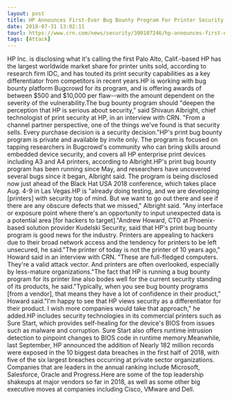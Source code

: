 ```yaml
---
layout: post
title: HP Announces First-Ever Bug Bounty Program For Printer Security
date: 2018-07-31 13:02:11
tourl: https://www.crn.com/news/security/300107246/hp-announces-first-ever-bug-bounty-program-for-printer-security.htm
tags: [Attack]
---
```

HP Inc. is disclosing what it's calling the first Palo Alto, Calif.-based HP has the largest worldwide market share for printer units sold, according to research firm IDC, and has touted its print security capabilities as a key differentiator from competitors in recent years.HP is working with bug bounty platform Bugcrowd for its program, and is offering awards of between $500 and $10,000 per flaw--with the amount dependent on the severity of the vulnerability.The bug bounty program should "deepen the perception that HP is serious about security," said Shivaun Albright, chief technologist of print security at HP, in an interview with CRN. "From a channel partner perspective, one of the things we've found is that security sells. Every purchase decision is a security decision."HP's print bug bounty program is private and available by invite only. The program is focused on tapping researchers in Bugcrowd's community who can bring skills around embedded device security, and covers all HP enterprise print devices including A3 and A4 printers, according to Albright.HP's print bug bounty program has been running since May, and researchers have uncovered several bugs since it began, Albright said. The program is being disclosed now just ahead of the Black Hat USA 2018 conference, which takes place Aug. 4-9 in Las Vegas.HP is "already doing testing, and we are developing [printers] with security top of mind. But we want to go out there and see if there are any obscure defects that we missed," Albright said. "Any interface or exposure point where there's an opportunity to input unexpected data is a potential area [for hackers to target]."Andrew Howard, CTO at Phoenix-based solution provider Kudelski Security, said that HP's print bug bounty program is good news for the industry. Printers are appealing to hackers due to their broad network access and the tendency for printers to be left unsecured, he said."The printer of today is not the printer of 10 years ago," Howard said in an interview with CRN. "These are full-fledged computers. They're a valid attack vector. And printers are often overlooked, especially by less-mature organizations."The fact that HP is running a bug bounty program for its printer line also bodes well for the current security standing of its products, he said."Typically, when you see bug bounty programs [from a vendor], that means they have a lot of confidence in their product," Howard said."I'm happy to see that HP views security as a differentiator for their product. I wish more companies would take that approach," he added.HP includes security technologies in its commercial printers such as Sure Start, which provides self-healing for the device's BIOS from issues such as malware and corruption. Sure Start also offers runtime intrusion detection to pinpoint changes to BIOS code in runtime memory.Meanwhile, last September, HP announced the addition of Nearly 182 million records were exposed in the 10 biggest data breaches in the first half of 2018, with five of the six largest breaches occurring at private sector organizations. Companies that are leaders in the annual ranking include Microsoft, Salesforce, Oracle and Progress.Here are some of the top leadership shakeups at major vendors so far in 2018, as well as some other big executive moves at companies including Cisco, VMware and Dell.